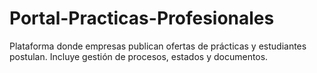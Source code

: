 # Portal-Practicas-Profesionales
Plataforma donde empresas publican ofertas de prácticas y estudiantes postulan. Incluye gestión de procesos, estados y documentos.
